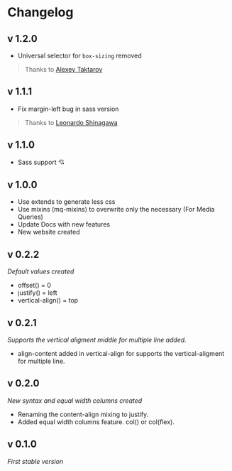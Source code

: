 # Changelog

## v 1.2.0
- Universal selector for `box-sizing` removed

> Thanks to [Alexey Taktarov](https://github.com/molefrog)

## v 1.1.1
- Fix margin-left bug in sass version

> Thanks to [Leonardo Shinagawa](https://github.com/shina)

## v 1.1.0
- Sass support :cupid:

## v 1.0.0
- Use extends to generate less css
- Use mixins (mq-mixins) to overwrite only the necessary (For Media Queries)
- Update Docs with new features
- New website created

## v 0.2.2
*Default values created*
- offset() = 0
- justify() = left
- vertical-align() = top

## v 0.2.1
*Supports the vertical aligment middle for multiple line added.*
- align-content added in vertical-align for supports the vertical-aligment for multiple line.

## v 0.2.0
*New syntax and equal width columns created*
- Renaming the content-align mixing to justify.
- Added equal width columns feature. col() or col(flex).

## v 0.1.0
*First stable version*
